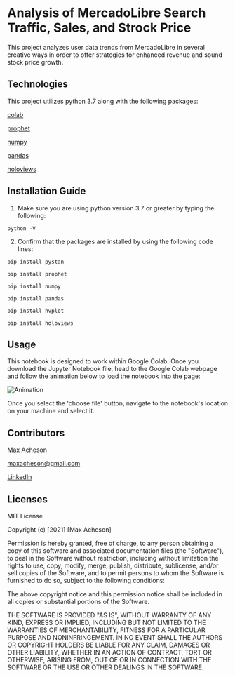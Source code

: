 # Analysis of MercadoLibre Search Traffic, Sales, and Strock Price

This project analyzes user data trends from MercadoLibre in several creative ways in order to offer strategies for enhanced revenue and sound stock price growth.

## Technologies

This project utilizes python 3.7 along with the following packages:

[colab](https://colab.research.google.com/)

[prophet](https://facebook.github.io/prophet/)

[numpy](https://numpy.org/)

[pandas](https://pandas.pydata.org/) 

[holoviews](http://holoviews.org/)

## Installation Guide

1. Make sure you are using python version 3.7 or greater by typing the following:

`python -V`

2. Confirm that the packages are installed by using the following code lines:

`pip install pystan`

`pip install prophet`

`pip install numpy`

`pip install pandas`

`pip install hvplot`

`pip install holoviews`

## Usage

This notebook is designed to work within Google Colab. Once you download the Jupyter Notebook file, head to the Google Colab webpage and follow the animation below to load the notebook into the page:

![Animation](https://github.com/MaxAcheson/module_11_challenge/blob/main/Images/module_11_challenge.gif)

Once you select the 'choose file' button, navigate to the notebook's location on your machine and select it. 

## Contributors

Max Acheson

maxacheson@gmail.com

[LinkedIn](https://www.linkedin.com/in/max-acheson-75093a19a/)

## Licenses

MIT License

Copyright (c) [2021] [Max Acheson]

Permission is hereby granted, free of charge, to any person obtaining a copy of this software and associated documentation files (the "Software"), to deal in the Software without restriction, including without limitation the rights to use, copy, modify, merge, publish, distribute, sublicense, and/or sell copies of the Software, and to permit persons to whom the Software is furnished to do so, subject to the following conditions:

The above copyright notice and this permission notice shall be included in all copies or substantial portions of the Software.

THE SOFTWARE IS PROVIDED "AS IS", WITHOUT WARRANTY OF ANY KIND, EXPRESS OR IMPLIED, INCLUDING BUT NOT LIMITED TO THE WARRANTIES OF MERCHANTABILITY, FITNESS FOR A PARTICULAR PURPOSE AND NONINFRINGEMENT. IN NO EVENT SHALL THE AUTHORS OR COPYRIGHT HOLDERS BE LIABLE FOR ANY CLAIM, DAMAGES OR OTHER LIABILITY, WHETHER IN AN ACTION OF CONTRACT, TORT OR OTHERWISE, ARISING FROM, OUT OF OR IN CONNECTION WITH THE SOFTWARE OR THE USE OR OTHER DEALINGS IN THE SOFTWARE.
